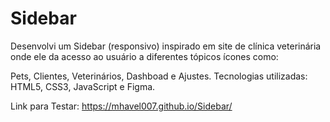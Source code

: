 # Sidebar

Desenvolvi um Sidebar (responsivo) inspirado em site de clínica veterinária onde ele da acesso ao usuário a diferentes tópicos  ícones como:

Pets, Clientes, Veterinários, Dashboad e Ajustes.
Tecnologias utilizadas: HTML5, CSS3, JavaScript e Figma. 

Link para Testar: https://mhavel007.github.io/Sidebar/

